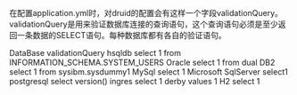 在配置application.yml时，对druid的配置会有这样一个字段validationQuery。 
validationQuery是用来验证数据库连接的查询语句，这个查询语句必须是至少返回一条数据的SELECT语句。每种数据库都有各自的验证语句。

DataBase	validationQuery
hsqldb	select 1 from INFORMATION_SCHEMA.SYSTEM_USERS
Oracle	select 1 from dual
DB2	select 1 from sysibm.sysdummy1
MySql	select 1
Microsoft SqlServer	select1
postgresql	select version()
ingres	select 1
derby	values 1
H2	select 1
